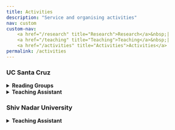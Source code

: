 ```yaml
---
title: Activities
description: "Service and organising activities"
nav: custom
custom-nav: 
    <a href="/research" title="Research">Research</a>&nbsp;|
    <a href="/teaching" title="Teaching">Teaching</a>&nbsp;|
    <a href="/activities" title="Activities">Activities</a>
permalink: /activities
---
```


### UC Santa Cruz

<details>
    <summary><b>Reading Groups</b></summary>

<small>&#9733; organiser or co-organiser</small>

<ul style="line-height:150%">

<li> Abelian Varieties over Finite Fields &#9733;, <small>Fall 2023</small></li>

<li> Derived Categories of Permutation Modules, <small>Spring 2023</small></li>

<li> Canonical Induction Formulas, <small>Spring 2023</small></li>

<li> Topological Data Analysis &#9733;, <small>Winter 2023</small></li>

<li> Stacks &#9733;, <small>Fall 2022</small></li>

<li> Pointless Topology and Triangulated Categories, <small>Fall 2022</small></li>

<li> Stable Homotopy Theory, <small>Winter & Spring 2022</small></li>

<li> Étale Cohomology &#9733;, <small>Fall 2021</small></li>

<li> (Modular) Representation Theory, <small>Summer 2021</small></li>

<li> Local Class Field Theory, <small>Spring & Summer 2021</small></li>

<li> Homological Algebra &#9733;, <small>Spring 2021</small></li>

<li> A Course in Arithmetic by J.-P.Serre &#9733;, <small>Winter & Summer 2020</small></li>

</ul>
</details>

<details>
    <summary><b>Teaching Assistant</b></summary>

<ul style="line-height:180%">

<li> MATH 11A <b>Calculus with Applications</b>, <small>Fall 2023</small></li>

<li> MATH 105A <b>Real Analysis</b>, <small>Summer 2023</small></li>

<li> MATH 288B <b>Pedagogy of Mathematics (for GSIs)</b>, <small>Winter 2023</small></li>

<li> MATH 19A <b>Calculus for Sci., Eng., and Math.</b>, <small>Fall 2022</small></li>

<li> MATH 11A <b>Calculus with Applications</b>, <small>Winter 2022</small></li>

<li> MATH 111T <b>Algebra</b>, <small>Spring 2021</small></li>

<li> MATH 100 <b>Introduction to Proof and Problem Solving</b>, <small>Winter 2021</small></li>

<li> MATH 3 <b>Precalculus</b>, <small>Spring 2020</small></li>

<li> MATH 181 <b>History of Mathematics</b>, <small>Winter 2020</small></li>

<li> MATH 3 <b>Precalculus</b>, <small>Fall 2019</small></li>

</ul>
</details>

### Shiv Nadar University

<details>
    <summary><b>Teaching Assistant</b></summary>

<ul style="line-height:180%">

<li> MAT260 <b>Linear Algebra</b>, <small>Fall 2015</small></li>

</ul>
</details>